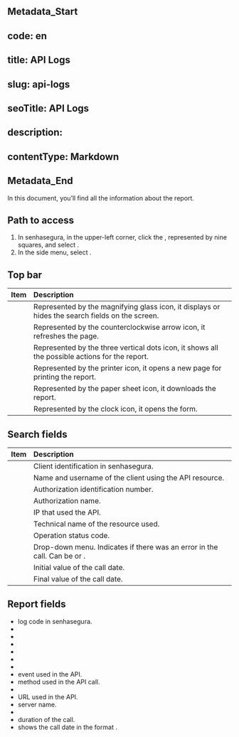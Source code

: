 ## Metadata_Start 
## code: en
## title: API Logs 
## slug: api-logs 
## seoTitle: API Logs 
## description:  
## contentType: Markdown 
## Metadata_End
In this document, you’ll find all the information about the  report.

## Path to access

1. In senhasegura, in the upper-left corner, click the , represented by nine squares, and select .  
2. In the side menu, select .

## Top bar

| Item  | Description |
| :---- | :---- |
|  | Represented by the magnifying glass icon, it displays or hides the search fields on the screen. |
|  | Represented by the counterclockwise arrow icon, it refreshes the page. |
|  | Represented by the three vertical dots icon, it shows all the possible actions for the report. |
|  | Represented by the printer icon, it opens a new page for printing the report. |
|  | Represented by the paper sheet icon, it downloads the report. |
|  | Represented by the clock icon, it opens the  form. |

## Search fields

| Item | Description |
| :---- | :---- |
|  | Client identification in senhasegura. |
|  | Name and username of the client using the API resource. |
|  | Authorization identification number. |
|  | Authorization name. |
|  | IP that used the API. |
|  | Technical name of the resource used. |
|  | Operation status code. |
|  | Drop-down menu. Indicates if there was an error in the call. Can be  or . |
|  | Initial value of the call date. |
|  | Final value of the call date. |

## Report fields

*  log code in senhasegura.  
*   
*   
*   
*   
*   
*   
*  event used in the API.  
*  method used in the API call.  
*   
*  URL used in the API.  
*  server name.  
*   
*  duration of the call.  
*  shows the call date in the format .